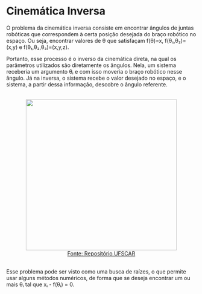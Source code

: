 # Cinemática Inversa

O problema da cinemática inversa consiste em encontrar ângulos de juntas robóticas que correspondem à certa posição desejada do braço robótico no espaço. Ou seja, encontrar valores de θ que satisfaçam f(θ)=x, f(θ₁,θ₂)=(x,y) e f(θ₁,θ₂,θ₃)=(x,y,z).

Portanto, esse processo é o inverso da cinemática direta, na qual os parâmetros utilizados são diretamente os ângulos. Nela, um sistema receberia um argumento θᵢ e com isso moveria o braço robótico nesse ângulo. Já na inversa, o sistema recebe o valor desejado no espaço, e o sistema, a partir dessa informação, descobre o ângulo referente.

<div align="center">

  <br>
        <img src="https://res.cloudinary.com/dev63c7l0/image/upload/v1629517659/Untitled_rcyy6l.png" width="400" height="auto">
        <figcaption><a href="https://repositorio.ufscar.br/bitstream/handle/ufscar/13588/TCC%20-%20Victor%20Abreu%20Nunes%20%28Rev%20Victor%2020.12%29.pdf?sequence=1&isAllowed=y">Fonte: Repositório UFSCAR</a></figcaption>
  <br>

</div>

Esse problema pode ser visto como uma busca de raízes, o que permite usar alguns métodos numéricos, de forma que se deseja encontrar um ou mais θᵢ tal que xᵢ - f(θᵢ) = 0.